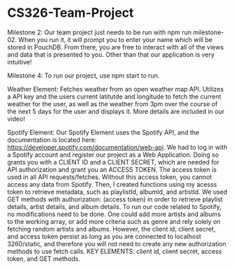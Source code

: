 # CS326-Team-Project

Milestone 2: 
Our team project just needs to be run with npm run milestone-02. When you run it, it will prompt you to enter your name 
which will be stored in PouchDB. From there, you are free to interact with all of the views and data that is presented to you. Other
than that our application is very intuitive! 

Milestone 4: 
To run our project, use npm start to run. 


Weather Element: 
Fetches weather from an open weather map API. Utilizes a API key and the users current latitutde and longitude to fetch the current weather for the user, as well as the weather from 3pm over the course of the next 5 days for the user and displays it. More details are included in our video! 

Spotify Element: 
Our Spotify Element uses the Spotify API, and the documentation is located here: https://developer.spotify.com/documentation/web-api. We had to log in with a Spotify account and register our project as a Web Application. Doing so grants you with a CLIENT ID and a CLIENT SECRET, which are needed for API authorization and grant you an ACCESS TOKEN. The access token is used in all API requests/fetches. Without this access token, you cannot access any data from Spotify. Then, I created functions using my acesss token to retrieve metadata, such as playlistId, albumId, and artistId. We used GET methods with authorization: (access token) in order to retrieve playlist details, artist details, and album details. To run our code related to Spotify, no modifications need to be done. One could add more artists and albums to the working array, or add more criteria such as genre and rely solely on fetching random artists and albums. However, the client id, client secret, and access token persist as long as you are connected to localhost 3260/static, and therefore you will not need to create any new authorization methods to use fetch calls.
    KEY ELEMENTS: client id, client secret, access token, and GET methods. 